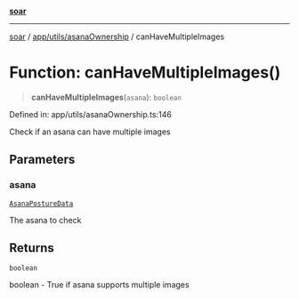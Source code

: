 [**soar**](../../../../README.md)

***

[soar](../../../../modules.md) / [app/utils/asanaOwnership](../README.md) / canHaveMultipleImages

# Function: canHaveMultipleImages()

> **canHaveMultipleImages**(`asana`): `boolean`

Defined in: app/utils/asanaOwnership.ts:146

Check if an asana can have multiple images

## Parameters

### asana

[`AsanaPostureData`](../../../../types/images/interfaces/AsanaPostureData.md)

The asana to check

## Returns

`boolean`

boolean - True if asana supports multiple images
